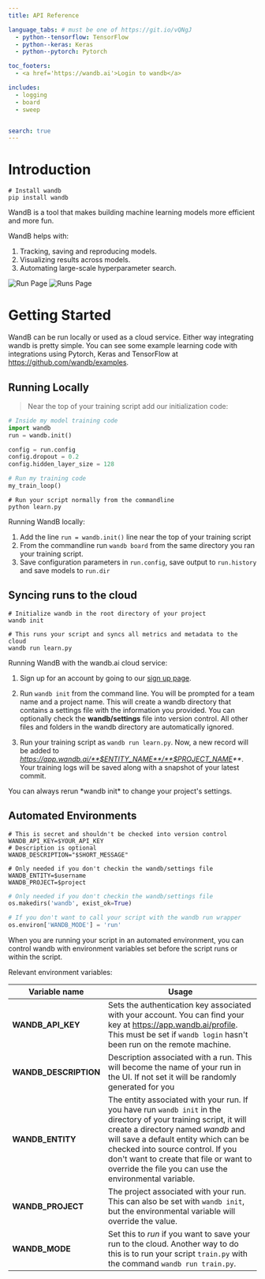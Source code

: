 ```yaml
---
title: API Reference

language_tabs: # must be one of https://git.io/vQNgJ
  - python--tensorflow: TensorFlow
  - python--keras: Keras
  - python--pytorch: Pytorch

toc_footers:
  - <a href='https://wandb.ai'>Login to wandb</a>

includes:
  - logging
  - board
  - sweep


search: true
---
```


# Introduction
```shell
# Install wandb
pip install wandb
```

WandB is a tool that makes building machine learning models more efficient and more fun.

WandB helps with:

1.  Tracking, saving and reproducing models.  
2.  Visualizing results across models.
3.  Automating large-scale hyperparameter search.

![Run Page](run-page.png)
![Runs Page](runs-tracking.png)

# Getting Started

WandB can be run locally or used as a cloud service.  Either way integrating wandb is pretty simple.  You can see some example learning code with integrations using Pytorch, Keras and TensorFlow at <https://github.com/wandb/examples>.

## Running Locally

> Near the top of your training script add our initialization code:

```python
# Inside my model training code
import wandb
run = wandb.init()

config = run.config 
config.dropout = 0.2
config.hidden_layer_size = 128

# Run my training code
my_train_loop()
```

```shell
# Run your script normally from the commandline
python learn.py
```

Running WandB locally:

1. Add the line `run = wandb.init()` line near the top of your training script
2. From the commandline run `wandb board` from the same directory you ran your training script. 
3. Save configuration parameters in `run.config`, save output to `run.history` and save models to `run.dir`

## Syncing runs to the cloud

```shell
# Initialize wandb in the root directory of your project
wandb init
```

```shell
# This runs your script and syncs all metrics and metadata to the cloud
wandb run learn.py
```

Running WandB with the wandb.ai cloud service:

1. Sign up for an account by going to our [sign up page](https://app.wandb.ai/login?invited).
2. Run `wandb init` from the command line.  You will be prompted for a team name and a project name.  This will create a
wandb directory that contains a settings file with the information you provided.  You can optionally check the **wandb/settings** file 
into version control.  All other files and folders in the wandb directory are automatically ignored.

3. Run your training script as `wandb run learn.py`.  Now, a new record will
be added to _https://app.wandb.ai/**$ENTITY_NAME**/**$PROJECT_NAME**_.  Your training logs will be saved along with a snapshot of your latest commit.

<aside class="notice">
You can always rerun *wandb init* to change your project's settings.
</aside>

## Automated Environments

```shell
# This is secret and shouldn't be checked into version control
WANDB_API_KEY=$YOUR_API_KEY
# Description is optional
WANDB_DESCRIPTION="$SHORT_MESSAGE"
```

```shell
# Only needed if you don't checkin the wandb/settings file
WANDB_ENTITY=$username
WANDB_PROJECT=$project
```

```python
# Only needed if you don't checkin the wandb/settings file
os.makedirs('wandb', exist_ok=True)
```

```python
# If you don't want to call your script with the wandb run wrapper
os.environ['WANDB_MODE'] = 'run'
```

When you are running your script in an automated environment, you can control wandb with environment variables set before the script runs or within the script.

Relevant environment variables:

Variable name | Usage
------------- | -----
**WANDB_API_KEY** | Sets the authentication key associated with your account.  You can find your key at <https://app.wandb.ai/profile>.  This must be set if `wandb login` hasn't been run on the remote machine.
**WANDB_DESCRIPTION** | Description associated with a run.  This will become the name of your run in the UI.  If not set it will be randomly generated for you
**WANDB_ENTITY** | The entity associated with your run.  If you have run `wandb init` in the directory of your training script, it will create a directory named *wandb* and will save a default entity which can be checked into source control.  If you don't want to create that file or want to override the file you can use the environmental variable.
**WANDB_PROJECT** | The project associated with your run.  This can also be set with `wandb init`, but the environmental variable will override the value.
**WANDB_MODE** | Set this to *run* if you want to save your run to the cloud.  Another way to do this is to run your script `train.py` with the command `wandb run train.py`.

